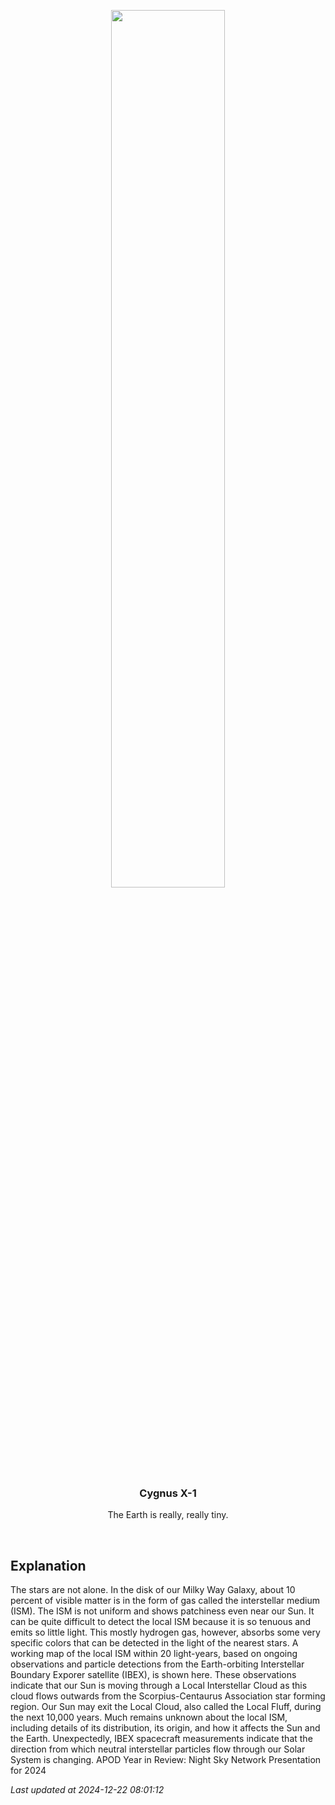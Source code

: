 <p align='center'>
    <img src='https://apod.nasa.gov/apod/image/2412/LocalCloud_ibex_960.jpg' width='60%' />
    <h3 align="center">Cygnus X-1</h3>
    <p align="center">The Earth is really, really tiny.</p>
</p>
<br/>

Explanation
--
The stars are not alone.  In the disk of our Milky Way Galaxy, about 10 percent of visible matter is in the form of gas called the interstellar medium (ISM).  The ISM is not uniform and shows patchiness even near our Sun.  It can be quite difficult to detect the local ISM because it is so tenuous and emits so little light.  This mostly hydrogen gas, however, absorbs some very specific colors that can be detected in the light of the nearest stars.  A working map of the local ISM within 20 light-years, based on ongoing observations and particle detections from the Earth-orbiting Interstellar Boundary Exporer satellite  (IBEX), is shown here.  These observations indicate that our Sun is moving through a Local Interstellar Cloud as this cloud flows outwards from the Scorpius-Centaurus Association star forming region.  Our Sun may exit the Local Cloud, also called the Local Fluff, during the next 10,000 years.  Much remains unknown about the local ISM, including details of its distribution, its origin, and how it affects the Sun and the Earth. Unexpectedly, IBEX spacecraft measurements indicate that the direction from which neutral interstellar particles flow through our Solar System is changing.   APOD Year in Review: Night Sky Network Presentation for 2024


*Last updated at 2024-12-22 08:01:12*
